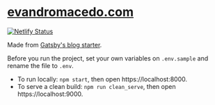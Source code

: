 # [evandromacedo.com](https://www.evandromacedo.com)

[![Netlify Status](https://api.netlify.com/api/v1/badges/4436d412-00d9-407b-9260-c40450eb47c6/deploy-status)](https://app.netlify.com/sites/evandromacedo/deploys)

Made from [Gatsby's blog starter](https://github.com/gatsbyjs/gatsby-starter-blog).

Before you run the project, set your own variables on `.env.sample` and rename the file to `.env`.

- To run locally: `npm start`, then open https://localhost:8000.
- To serve a clean build: `npm run clean_serve`, then open https://localhost:9000.
